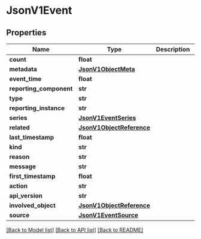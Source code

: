 # JsonV1Event


## Properties
Name | Type | Description | Notes
------------ | ------------- | ------------- | -------------
**count** | **float** |  | [optional] 
**metadata** | [**JsonV1ObjectMeta**](JsonV1ObjectMeta.md) |  | [optional] 
**event_time** | **float** |  | [optional] 
**reporting_component** | **str** |  | [optional] 
**type** | **str** |  | [optional] 
**reporting_instance** | **str** |  | [optional] 
**series** | [**JsonV1EventSeries**](JsonV1EventSeries.md) |  | [optional] 
**related** | [**JsonV1ObjectReference**](JsonV1ObjectReference.md) |  | [optional] 
**last_timestamp** | **float** |  | [optional] 
**kind** | **str** |  | [optional] 
**reason** | **str** |  | [optional] 
**message** | **str** |  | [optional] 
**first_timestamp** | **float** |  | [optional] 
**action** | **str** |  | [optional] 
**api_version** | **str** |  | [optional] 
**involved_object** | [**JsonV1ObjectReference**](JsonV1ObjectReference.md) |  | [optional] 
**source** | [**JsonV1EventSource**](JsonV1EventSource.md) |  | [optional] 

[[Back to Model list]](../README.md#documentation-for-models) [[Back to API list]](../README.md#documentation-for-api-endpoints) [[Back to README]](../README.md)


